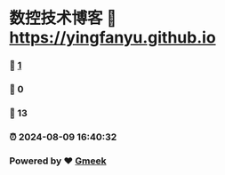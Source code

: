 # 数控技术博客 :link: https://yingfanyu.github.io 
### :page_facing_up: [1](https://yingfanyu.github.io/tag.html) 
### :speech_balloon: 0 
### :hibiscus: 13 
### :alarm_clock: 2024-08-09 16:40:32 
### Powered by :heart: [Gmeek](https://github.com/Meekdai/Gmeek)
